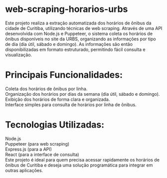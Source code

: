 # web-scraping-horarios-urbs
Este projeto realiza a extração automatizada dos horários de ônibus da cidade de Curitiba, utilizando técnicas de web scraping. Através de uma API desenvolvida com Node.js e Puppeteer, o sistema coleta os horários de ônibus disponíveis no site da URBS, organizando as informações por tipo de dia (dia útil, sábado e domingo). As informações são então disponibilizadas em formato estruturado, permitindo fácil consulta e visualização.

 # Principais Funcionalidades:
 Coleta dos horários de ônibus por linha.
  <br /> Organização dos horários por dias da semana (dia útil, sábado e domingo).
  <br />Exibição dos horários de forma clara e organizada.
  <br /> Interface simples para consulta de horários por linha de ônibus.

# Tecnologias Utilizadas:
Node.js
 <br /> Puppeteer (para web scraping)
 <br /> Express.js (para a API)
 <br /> React (para a interface de consulta)
 <br /> Este projeto é ideal para quem precisa acessar rapidamente os horários de ônibus de Curitiba e deseja uma solução programática para integrar em outras aplicações.
